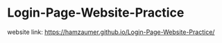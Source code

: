 # Login-Page-Website-Practice
website link: https://hamzaumer.github.io/Login-Page-Website-Practice/
